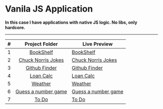 # Vanila JS Application

**In this case I have applications with native JS logic. No libs, only hardcore.**

---

|  #  |                                           Project Folder                                            | Live Preview                                                                                |
| :-: | :-------------------------------------------------------------------------------------------------: | ------------------------------------------------------------------------------------------- |
|  1  |          [BookShelf](https://github.com/dotio/NativeJS/tree/master/Bookshelf 'BookShelf')           | [BookShelf](https://dotio.github.io/NativeJS/Bookshelf/dev/ 'BookShelf')                    |
|  2  |  [Chuck Norris Jokes ](https://github.com/dotio/NativeJS/tree/master/CNJoke 'Chuck Norris Jokes ')  | [Chuck Norris Jokes](https://dotio.github.io/NativeJS/CNJoke/dev/ 'Chuck Norris Jokes')     |
|  3  |   [Github Finder](https://github.com/dotio/NativeJS/tree/master/GitHub%20Finder 'Github Finder')    | [Github Finder](https://dotio.github.io/NativeJS/GitHub%20Finder/dist/ 'Github Finder')     |
|  4  |           [Loan Calc](https://github.com/dotio/NativeJS/tree/master/LoanCalc 'Loan Calc')           | [Loan Calc](https://dotio.github.io/NativeJS/LoanCalc/dev/ 'Loan Calc')                     |
|  5  |            [Weather](https://github.com/dotio/NativeJS/tree/master/WeatherApp 'Weather')            | [Weather](https://dotio.github.io/NativeJS/WeatherApp/dist/ 'Weather')                      |
|  6  | [Guess a number game ](https://github.com/dotio/NativeJS/tree/master/numberGesser 'Number Guesser') | [Guess a number game ](https://dotio.github.io/NativeJS/numberGesser/dev/ 'Number Guesser') |
|  7  |              [To Do](https://github.com/dotio/NativeJS/tree/master/todoVanila 'To Do')              | [To Do](https://dotio.github.io/NativeJS/todoVanila/dist/ 'To Do')                          |
